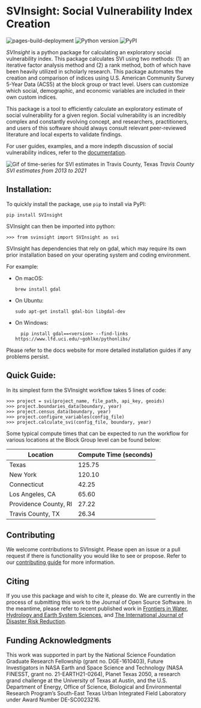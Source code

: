 # SVInsight: Social Vulnerability Index Creation 
![pages-build-deployment](https://github.com/mdp0023/SVInsight/actions/workflows/pages/pages-build-deployment/badge.svg)
![Python version](https://img.shields.io/badge/python-3.9%20|%203.10%20|%203.11%20|%203.12-blue)
![PyPI](https://img.shields.io/pypi/v/svinsight)

*SVInsight* is a python package for calculating an exploratory social vulnerability index. This package calculates SVI using two methods: (1) an iterative factor analysis method and (2) a rank method, both of which have been heavily utilized in scholarly research. This package automates the creation and comparison of indices using U.S. American Community Survey 5-Year Data (ACS5) at the block group or tract level. Users can customize which social, demographic, and economic variables are included in their own custom indices.

This package is a tool to efficiently calculate an exploratory estimate of social vulnerability for a given region. Social vulnerability is an incredibly complex and constantly evolving concept, and researchers, practitioners, and users of this software should always consult relevant peer-reviewed literature and local experts to validate findings.

For user guides, examples, and a more indepth discussion of social vulnerability indices, refer to the [documentation](https://mdp0023.github.io/SVInsight/).



![Gif of time-series for SVI estimates in Travis County, Texas](all_time_steps.gif)
*Travis County SVI estimates from 2013 to 2021*

## Installation: 
To quickly install the package, use `pip` to install via PyPI:
    
    pip install SVInsight

SVInsight can then be imported into python:

    >>> from svinsight import SVInsight as svi

SVInsight has dependencies that rely on gdal, which may require its own prior installation based on your operating system and coding environment. 

For example:

* On macOS:
 
      brew install gdal

* On Ubuntu:
 
      sudo apt-get install gdal-bin libgdal-dev

* On Windows:

        pip install gdal==<version> --find-links https://www.lfd.uci.edu/~gohlke/pythonlibs/

Please refer to the docs website for more detailed installation guides if any problems persist. 


## Quick Guide:

In its simplest form the SVInsight workflow takes 5 lines of code:

    >>> project = svi(project_name, file_path, api_key, geoids)
    >>> project.boundaries_data(boundary, year)
    >>> project.census_data(boundary, year)
    >>> project.configure_variables(config_file)
    >>> project.calculate_svi(config_file, boundary, year)

Some typical compute times that can be expected to run the workflow for various locations at the Block Group level can be found below:

| Location              | Compute Time (seconds) |
| --------------------- | ---------------------- | 
| Texas                 | 125.75                 | 
| New York              | 120.10                 | 
| Connecticut           | 42.25                  |
| Los Angeles, CA       | 65.60                  |
| Providence County, RI | 27.22                  |
| Travis County, TX     | 26.34                  |



## Contributing
We welcome contributions to SVInsight. Please open an issue or a pull request if there is functionality you would like to see or propose. Refer to our [contributing guide](https://mdp0023.github.io/SVInsight/Contributions/contributions.html) for more information.


## Citing
If you use this package and wish to cite it, please do. We are currently in the process of submitting this work to the Journal of Open Source Software. In the meantime, please refer to recent published work in [Frontiers in Water](https://doi.org/10.3389/frwa.2023.1278205), [Hydrology and Earth System Sciences](https://doi.org/10.5194/hess-26-3941-2022), and [The International Journal of Disaster Risk Reduction](https://doi.org/10.1016/j.ijdrr.2021.102613).


## Funding Acknowledgments
This work was supported in part by the National Science Foundation Graduate Research Fellowship (grant no. DGE-1610403), Future Investigators in NASA Earth and Space Science and Technology (NASA FINESST, grant no. 21-EARTH21-0264), Planet Texas 2050, a research grand challenge at the University of Texas at Austin, and the U.S. Department of Energy, Office of Science, Biological and Environmental Research Program’s South-East Texas Urban Integrated Field Laboratory under Award Number DE-SC0023216.




